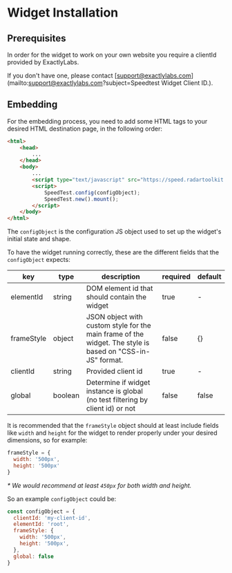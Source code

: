 # Widget Installation

## Prerequisites

In order for the widget to work on your own website you require a clientId
provided by ExactlyLabs.

If you don't have one, please contact [support@exactlylabs.com](mailto:support@exactlylabs.com?subject=Speedtest Widget Client ID.).

## Embedding

For the embedding process, you need to add some HTML tags to your desired HTML
destination page, in the following order:

```html
<html>
    <head>
        ...
    </head>
    <body>
        ...
        <script type="text/javascript" src="https://speed.radartoolkit.com/widget.js"></script>
        <script>
            SpeedTest.config(configObject);
            SpeedTest.new().mount();
        </script>
    </body>
</html>
```

The `configObject` is the configuration JS object used to set up the widget's initial state and shape.

To have the widget running correctly, these are the different fields that the
`configObject` expects:

| key        | type    | description                                                                                               | required | default |
|------------|---------|-----------------------------------------------------------------------------------------------------------|----------|---------|
| elementId  | string  | DOM element id that should contain the widget                                                             | true     | -       |
| frameStyle | object  | JSON object with custom style for the main frame of the widget. The style is based on "CSS-in-JS" format. | false    | {}      |
| clientId   | string  | Provided client id                                                                                        | true     | -       |
| global     | boolean | Determine if widget instance is global (no test filtering by client id) or not                            | false    | false   |

It is recommended that the `frameStyle` object should at least include fields like `width` and `height`
for the widget to render properly under your desired dimensions, so for example:

```js
frameStyle = {
  width: '500px',
  height: '500px'
}
```

_* We would recommend at least `450px` for both width and height._

So an example `configObject` could be:

```js
const configObject = {
  clientId: 'my-client-id',
  elementId: 'root',
  frameStyle: {
    width: '500px',
    height: '500px',
  },
  global: false
}
```
